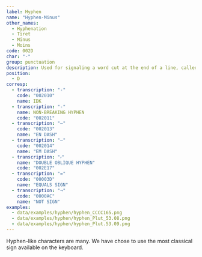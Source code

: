 ```yaml
---
label: Hyphen
name: "Hyphen-Minus"
other_names:
  - Hyphenation
  - Tiret
  - Minus
  - Moins
code: 002D
char: "-"
group: punctuation
description: Used for signaling a word cut at the end of a line, called an hyphenation
position:
  - D
corresp:
  - transcription: "‐"
    code: "002010"
    name: IDK
  - transcription: "‑"
    name: NON-BREAKING HYPHEN
    code: "002011"
  - transcription: "–"
    code: "002013"
    name: "EN DASH"
  - transcription: "–"
    code: "002014"
    name: "EM DASH"
  - transcription: "⸗"
    name: "DOUBLE OBLIQUE HYPHEN"
    code: "002E17"
  - transcription: "="
    code: "00003D"
    name: "EQUALS SIGN"
  - transcription: "¬"
    code: "0000AC"
    name: "NOT SIGN"
examples:
  - data/examples/hyphen/hyphen_CCCC165.png
  - data/examples/hyphen/hyphen_Plut_53.08.png
  - data/examples/hyphen/hyphen_Plut.53.09.png
---
```


Hyphen-like characters are many. We have chose to use the most classical sign available on the keyboard.